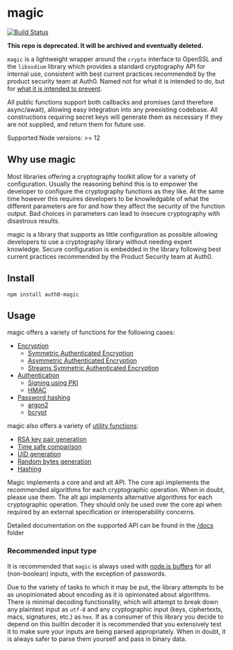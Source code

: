 # magic
[![Build Status](https://www.travis-ci.org/auth0/magic.svg?branch=master)](https://travis-ci.org/auth0/magic)

**This repo is deprecated. It will be archived and eventually deleted.**

`magic` is a lightweight wrapper around the `crypto` interface to OpenSSL and the `libsodium` library which provides a standard cryptography API for internal use, consistent with best current practices recommended by the product security team at Auth0. Named not for what it is intended to do, but for [what it is intended to prevent](https://en.wikipedia.org/wiki/Magic_(cryptography)).

All public functions support both callbacks and promises (and therefore async/await), allowing easy integration into any preexisting codebase. All constructions requiring secret keys will generate them as necessary if they are not supplied, and return them for future use.

Supported Node versions: >= 12

## Why use magic
Most libraries offering a cryptography toolkit allow for a variety of configuration. Usually the reasoning behind this is to empower the developer to configure the cryptography functions as they like. At the same time however this requires developers to be knowledgable of what the different parameters are for and how they affect the security of the function output. Bad choices in parameters can lead to insecure cryptography with disastrous results.

magic is a library that supports as little configuration as possible allowing developers to use a cryptography library without needing expert knowledge. Secure configuration is embedded in the library following best current practices recommended by the Product Security team at Auth0. 

## Install
```
npm install auth0-magic
```

## Usage

magic offers a variety of functions for the following cases:
* [Encryption](/docs/encryption)
  * [Symmetric Authenticated Encryption](/docs/encryption.md#magicencryptaead--magicdecryptaead)
  * [Asymmetric Authenticated Encryption](/docs/encryption.md#magicencryptpki--magicdecryptpki)
  * [Streams Symmetric Authenticated Encryption](/docs/encryption.md#magicencryptstream--magicdecryptstream)
* [Authentication](/docs/authentication)
  * [Signing using PKI](/docs/authentication.md#magicauthsign--magicverifysign)
  * [HMAC](https://github.com/auth0/magic/blob/master/docs/authentication.md#magicauthmac--magicverifymac)
* [Password hashing](/docs/passwordHashing)
  * [argon2](/docs/passwordHashing.md#magicpasswordhash--magicverifypassword)
  * [bcrypt](/docs/passwordHashing.md#magicaltpasswordbcrypt--magicaltverifybcrypt)

magic also offers a variety of [utility functions](/docs/utils): 
 * [RSA key pair generation](/docs/utils.md#magicutilrsakeypairgen)
 * [Time safe comparison](/docs/utils.md#magicutiltimingsafecompare)
 * [UID generation](/docs/utils.md#magicutiluid)
 * [Random bytes generation](/docs/utils.md#magicutilrand)
 * [Hashing](/docs/utils.md#magicutilhash)

Magic implements a core and and alt API. The core api implements the recommended algorithms for each cryptographic operation. When in doubt, please use them. The alt api implements alternative algorithms for each cryptographic operation. They should only be used over the core api when required by an external specification or interoperability concerns.

Detailed documentation on the supported API can be found in the [/docs](/docs) folder 


### Recommended input type
It is recommended that `magic` is always used with [node.js buffers](https://nodejs.org/api/buffer.html) for all (non-boolean) inputs, with the exception of passwords. 

Due to the variety of tasks to which it may be put, the library attempts to be as unopinionated about encoding as it is opinionated about algorithms. There is minimal decoding functionality, which will attempt to break down any plaintext input as `utf-8` and any cryptographic input (keys, ciphertexts, macs, signatures, etc.) as `hex`. If as a consumer of this library you decide to depend on this builtin decoder it is recommended that you extensively test it to make sure your inputs are being parsed appropriately. When in doubt, it is always safer to parse them yourself and pass in binary data.

